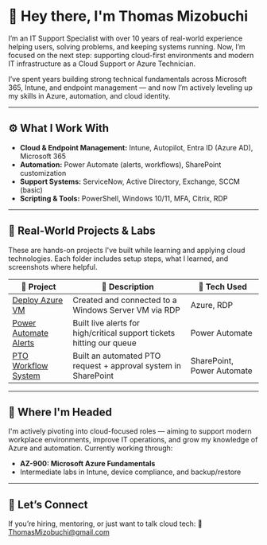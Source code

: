 # 👋 Hey there, I'm Thomas Mizobuchi

I’m an IT Support Specialist with over 10 years of real-world experience helping users, solving problems, and keeping systems running. Now, I’m focused on the next step: supporting cloud-first environments and modern IT infrastructure as a Cloud Support or Azure Technician.

I’ve spent years building strong technical fundamentals across Microsoft 365, Intune, and endpoint management — and now I’m actively leveling up my skills in Azure, automation, and cloud identity.

---

## ⚙️ What I Work With

- **Cloud & Endpoint Management:** Intune, Autopilot, Entra ID (Azure AD), Microsoft 365
- **Automation:** Power Automate (alerts, workflows), SharePoint customization
- **Support Systems:** ServiceNow, Active Directory, Exchange, SCCM (basic)
- **Scripting & Tools:** PowerShell, Windows 10/11, MFA, Citrix, RDP

---

## 💼 Real-World Projects & Labs

These are hands-on projects I've built while learning and applying cloud technologies. Each folder includes setup steps, what I learned, and screenshots where helpful.

| 🚀 Project | 🧾 Description | 🧰 Tech Used |
|-----------|----------------|-------------|
| [Deploy Azure VM](./cloud-labs/vm-deployment-azure) | Created and connected to a Windows Server VM via RDP | Azure, RDP |
| [Power Automate Alerts](./power-automate-flows/power-automate-critical-ticket-alert) | Built live alerts for high/critical support tickets hitting our queue | Power Automate |
| [PTO Workflow System](./power-automate-flows/power-automate-ptorequest-flow) | Built an automated PTO request + approval system in SharePoint | SharePoint, Power Automate |

---

## 🧭 Where I'm Headed

I'm actively pivoting into cloud-focused roles — aiming to support modern workplace environments, improve IT operations, and grow my knowledge of Azure and automation. Currently working through:
- **AZ-900: Microsoft Azure Fundamentals**
- Intermediate labs in Intune, device compliance, and backup/restore

---

## 🤝 Let’s Connect

If you’re hiring, mentoring, or just want to talk cloud tech:
📧 [ThomasMizobuchi@gmail.com](mailto:ThomasMizobuchi@gmail.com)

